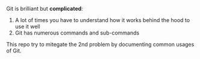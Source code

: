 Git is brilliant but **complicated**:

1. A lot of times you have to understand how it works behind the hood to use it well
2. Git has numerous commands and sub-commands

This repo try to mitegate the 2nd problem by documenting common usages of Git.
